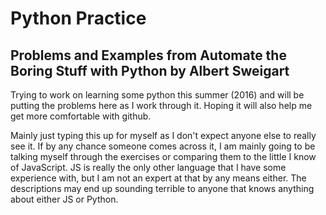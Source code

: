 # Python Practice

## Problems and Examples from Automate the Boring Stuff with Python by Albert Sweigart

Trying to work on learning some python this summer (2016) and will be putting the problems here as I work through it. Hoping it will also help me get more comfortable with github.

Mainly just typing this up for myself as I don't expect anyone else to really see it.  If by any chance someone comes across it, I am mainly going to be talking myself through the exercises or comparing them to the little I know of JavaScript.  JS is really the only other language that I have some experience with, but I am not an expert at that by any means either.  The descriptions may end up sounding terrible to anyone that knows anything about either JS or Python.  
